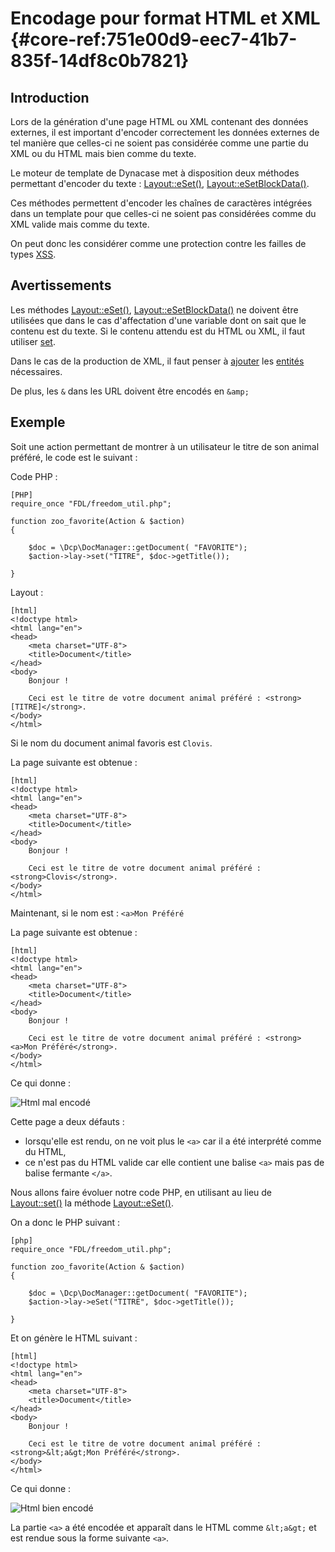 # Encodage pour format HTML et XML {#core-ref:751e00d9-eec7-41b7-835f-14df8c0b7821}

## Introduction

Lors de la génération d'une page HTML ou XML contenant des données externes,
il est important d'encoder correctement les données externes de tel manière
que celles-ci ne soient pas considérée comme une partie du XML ou du HTML mais
bien comme du texte.

Le moteur de template de Dynacase met à disposition deux méthodes permettant
d'encoder du texte : [Layout::eSet()][eSet],
[Layout::eSetBlockData()][eSetBlockData].

Ces méthodes permettent d'encoder les chaînes de caractères intégrées dans un
template pour que celles-ci ne soient pas considérées comme du XML valide mais
comme du texte.

On peut donc les considérer comme une protection contre les failles de types 
[XSS][XSS].

## Avertissements

Les méthodes [Layout::eSet()][eSet], [Layout::eSetBlockData()][eSetBlockData] ne
doivent être utilisées que dans le cas d'affectation d'une variable dont on
sait que le contenu est du texte. Si le contenu attendu est du HTML ou XML, il
faut utiliser [set][set].

Dans le cas de la production de XML, il faut penser à [ajouter][inclusion] les 
[entités][entite] nécessaires.

De plus, les `&` dans les URL doivent être encodés en `&amp;`

## Exemple

Soit une action permettant de montrer à un utilisateur le titre de son 
animal préféré, le code est le suivant :

Code PHP :

    [PHP]
    require_once "FDL/freedom_util.php";
    
    function zoo_favorite(Action & $action)
    {
    
        $doc = \Dcp\DocManager::getDocument( "FAVORITE");
        $action->lay->set("TITRE", $doc->getTitle());
    
    }

Layout :

    [html]
    <!doctype html>
    <html lang="en">
    <head>
        <meta charset="UTF-8">
        <title>Document</title>
    </head>
    <body>
        Bonjour !
        
        Ceci est le titre de votre document animal préféré : <strong>[TITRE]</strong>.
    </body>
    </html>

Si le nom du document animal favoris est  `Clovis`.

La page suivante est obtenue :

    [html]
    <!doctype html>
    <html lang="en">
    <head>
        <meta charset="UTF-8">
        <title>Document</title>
    </head>
    <body>
        Bonjour !
        
        Ceci est le titre de votre document animal préféré : <strong>Clovis</strong>.
    </body>
    </html>

Maintenant, si le nom est  : `<a>Mon Préféré`

La page suivante est obtenue :

    [html]
    <!doctype html>
    <html lang="en">
    <head>
        <meta charset="UTF-8">
        <title>Document</title>
    </head>
    <body>
        Bonjour !
        
        Ceci est le titre de votre document animal préféré : <strong><a>Mon Préféré</strong>.
    </body>
    </html>

Ce qui donne :

![ Html mal encodé ](advanced/template/encode_bad.png)

Cette page a deux défauts :

* lorsqu'elle est rendu, on ne voit plus le `<a>` car il a été interprété comme
du HTML,
* ce n'est pas du HTML valide car elle contient une balise `<a>` mais pas de 
balise fermante `</a>`.

Nous allons faire évoluer notre code PHP, en utilisant au lieu de
[Layout::set()][set] la méthode [Layout::eSet()][eSet].

On a donc le PHP suivant :

    [php]
    require_once "FDL/freedom_util.php";
    
    function zoo_favorite(Action & $action)
    {
    
        $doc = \Dcp\DocManager::getDocument( "FAVORITE");
        $action->lay->eSet("TITRE", $doc->getTitle());
    
    }

Et on génère le HTML suivant :

    [html]
    <!doctype html>
    <html lang="en">
    <head>
        <meta charset="UTF-8">
        <title>Document</title>
    </head>
    <body>
        Bonjour !
        
        Ceci est le titre de votre document animal préféré : <strong>&lt;a&gt;Mon Préféré</strong>.
    </body>
    </html>

Ce qui donne :

![ Html bien encodé ](advanced/template/encode_good.png)

La partie `<a>` a été encodée et apparaît dans le HTML comme `&lt;a&gt;` et est
rendue sous la forme suivante `<a>`.


[set]:  #core-ref:812c30ed-11cb-4b59-84d2-ba10e4ab7e88
[eSet]: #core-ref:2696710a-f491-4887-b953-e08d918ef4fb
[eSetBlockData]: #core-ref:088e711c-ea91-45e7-841d-289ffc53c80b
[XSS]:  https://fr.wikipedia.org/wiki/XSS "Wikipédia XSS"
[entite]: #core-ref:2c99cfbe-e12c-44a7-a23a-3a6bd8e106d7 "Entités XML"
[inclusion]: https://fr.wikipedia.org/wiki/Xml#Inclusions "Wikipédia : XML"